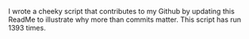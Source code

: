 I wrote a cheeky script that contributes to my Github by updating this ReadMe to illustrate why more than commits matter. This script has run 1393 times.